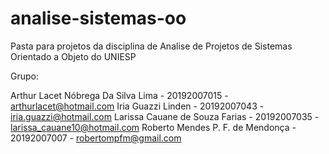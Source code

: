 # analise-sistemas-oo
Pasta para projetos da disciplina de Analise de Projetos de Sistemas Orientado a Objeto do UNIESP

Grupo:

Arthur Lacet Nóbrega Da Silva Lima - 20192007015 - arthurlacet@hotmail.com
Iria Guazzi Linden - 20192007043 - iria.guazzi@hotmail.com
Larissa Cauane de Souza Farias - 20192007035 - larissa_cauane10@hotmail.com
Roberto Mendes P. F. de Mendonça - 20192007007 - robertompfm@gmail.com
